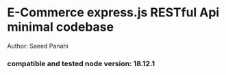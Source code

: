 # E-Commerce express.js RESTful Api minimal codebase

Author: Saeed Panahi
### compatible and tested node version: 18.12.1